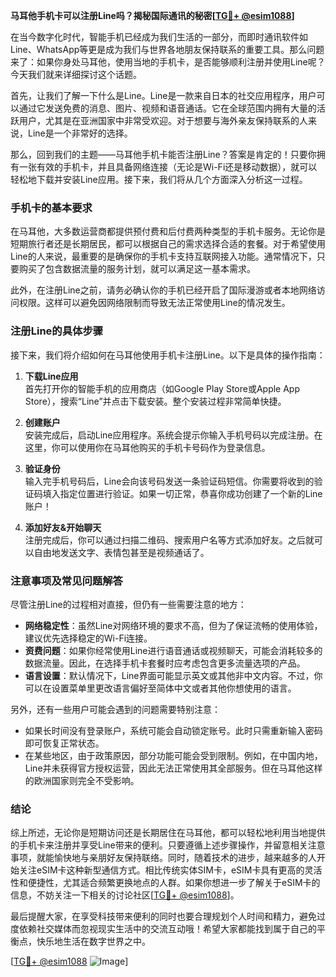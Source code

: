 **马耳他手机卡可以注册Line吗？揭秘国际通讯的秘密[[TG💪+ @esim1088](https://t.me/s/esim1088)]**

在当今数字化时代，智能手机已经成为我们生活的一部分，而即时通讯软件如Line、WhatsApp等更是成为我们与世界各地朋友保持联系的重要工具。那么问题来了：如果你身处马耳他，使用当地的手机卡，是否能够顺利注册并使用Line呢？今天我们就来详细探讨这个话题。

首先，让我们了解一下什么是Line。Line是一款来自日本的社交应用程序，用户可以通过它发送免费的消息、图片、视频和语音通话。它在全球范围内拥有大量的活跃用户，尤其是在亚洲国家中非常受欢迎。对于想要与海外亲友保持联系的人来说，Line是一个非常好的选择。

那么，回到我们的主题——马耳他手机卡能否注册Line？答案是肯定的！只要你拥有一张有效的手机卡，并且具备网络连接（无论是Wi-Fi还是移动数据），就可以轻松地下载并安装Line应用。接下来，我们将从几个方面深入分析这一过程。

### 手机卡的基本要求

在马耳他，大多数运营商都提供预付费和后付费两种类型的手机卡服务。无论你是短期旅行者还是长期居民，都可以根据自己的需求选择合适的套餐。对于希望使用Line的人来说，最重要的是确保你的手机卡支持互联网接入功能。通常情况下，只要购买了包含数据流量的服务计划，就可以满足这一基本需求。

此外，在注册Line之前，请务必确认你的手机已经开启了国际漫游或者本地网络访问权限。这样可以避免因网络限制而导致无法正常使用Line的情况发生。

### 注册Line的具体步骤

接下来，我们将介绍如何在马耳他使用手机卡注册Line。以下是具体的操作指南：

1. **下载Line应用**  
   首先打开你的智能手机的应用商店（如Google Play Store或Apple App Store），搜索“Line”并点击下载安装。整个安装过程非常简单快捷。

2. **创建账户**  
   安装完成后，启动Line应用程序。系统会提示你输入手机号码以完成注册。在这里，你可以使用你在马耳他购买的手机卡号码作为登录信息。

3. **验证身份**  
   输入完手机号码后，Line会向该号码发送一条验证码短信。你需要将收到的验证码填入指定位置进行验证。如果一切正常，恭喜你成功创建了一个新的Line账户！

4. **添加好友&开始聊天**  
   注册完成后，你可以通过扫描二维码、搜索用户名等方式添加好友。之后就可以自由地发送文字、表情包甚至是视频通话了。

### 注意事项及常见问题解答

尽管注册Line的过程相对直接，但仍有一些需要注意的地方：

- **网络稳定性**：虽然Line对网络环境的要求不高，但为了保证流畅的使用体验，建议优先选择稳定的Wi-Fi连接。
- **资费问题**：如果你经常使用Line进行语音通话或视频聊天，可能会消耗较多的数据流量。因此，在选择手机卡套餐时应考虑包含更多流量选项的产品。
- **语言设置**：默认情况下，Line界面可能显示英文或其他非中文内容。不过，你可以在设置菜单里更改语言偏好至简体中文或者其他你想使用的语言。

另外，还有一些用户可能会遇到的问题需要特别注意：
- 如果长时间没有登录账户，系统可能会自动锁定账号。此时只需重新输入密码即可恢复正常状态。
- 在某些地区，由于政策原因，部分功能可能会受到限制。例如，在中国内地，Line并未获得官方授权运营，因此无法正常使用其全部服务。但在马耳他这样的欧洲国家则完全不受影响。

### 结论

综上所述，无论你是短期访问还是长期居住在马耳他，都可以轻松地利用当地提供的手机卡来注册并享受Line带来的便利。只要遵循上述步骤操作，并留意相关注意事项，就能愉快地与亲朋好友保持联络。同时，随着技术的进步，越来越多的人开始关注eSIM卡这种新型通信方式。相比传统实体SIM卡，eSIM卡具有更高的灵活性和便捷性，尤其适合频繁更换地点的人群。如果你想进一步了解关于eSIM卡的信息，不妨关注一下相关的讨论社区[[TG💪+ @esim1088](https://t.me/s/esim1088)]。

最后提醒大家，在享受科技带来便利的同时也要合理规划个人时间和精力，避免过度依赖社交媒体而忽视现实生活中的交流互动哦！希望大家都能找到属于自己的平衡点，快乐地生活在数字世界之中。

[[TG💪+ @esim1088](https://t.me/s/esim1088) ![Image](https://i.postimg.cc/4NQfJmqS/Snipaste-2025-05-13-00-14-12.png)]